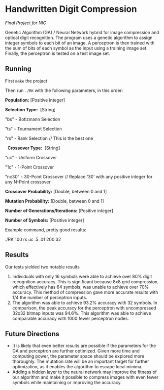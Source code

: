 # Handwritten Digit Compression
*Final Project for NIC*

Genetic Algorithm (GA) / Neural Network hybrid for image compression and optical digit recognition. The program uses a genetic algorithm to assign integer symbols to each bit of an image. A perceptron is then trained with the sum of bits of each symbol as the input using a training image set. Finally, the perceptron is tested on a test image set.

## Running
First ```make``` the project

Then run ```./RK``` with the following parameters, in this order:

__Population:__
  [Positive integer]
  
  
__Selection Type:__
  [String]
  
  "bs" - Botlzmann Selection
  
  "ts" - Tournament Selection
  
  "rs" - Rank Selection // This is the best one
  
  
__Crossover Type:__
  [String]
  
  "uc" - Uniform Crossover
  
  "1c" - 1-Point Crossover
  
  "nc30" - 30-Point Crossover // Replace '30' with any positive integer for any N-Point crossover
  
  
__Crossover Probability:__
  [Double, between 0 and 1]
  
  
__Mutation Probability:__
  [Double, between 0 and 1]
  
  
__Number of Generations/Iterations:__
  [Positive integer]
  
  
__Number of Symbols:__
  [Positive integer]
  
  
Example command, pretty good results:

./RK 100 rs uc .5 .01 200 32


## Results
Our tests yielded two notable results
  1.  Individuals with only 16 symbols were able to achieve over 80% digit recognition accuracy. This is significant because 8x8 grid compression, which effectively has 64 symbols, was unable to achieve over 70% accuracy. This method of compression gave more accurate results with 1/4 the number of perceptron inputs.
  2.  The algorithm was able to achieve 93.2% accuracy with 32 symbols. In comparison, the peak accuracy for the perceptron with uncompressed 32x32 bitmap inputs was 94.6%. This algorithm was able to achieve comparable accuracy with 1000 fewer perceptron nodes. 
  
## Future Directions
  * It is likely that even better results are possible if the parameters for the GA and perceptron are further optimized. Given more time and computing power, the parameter space should be explored more thoroughly. The mutation rate will be an important target for further optimization, as it enables the algorithm to escape local minima.
  * Adding a hidden layer to the neural network may improve the fitness of our algorithm and make it possible to compress images with even fewer symbols while maintaining or improving the accuracy.
